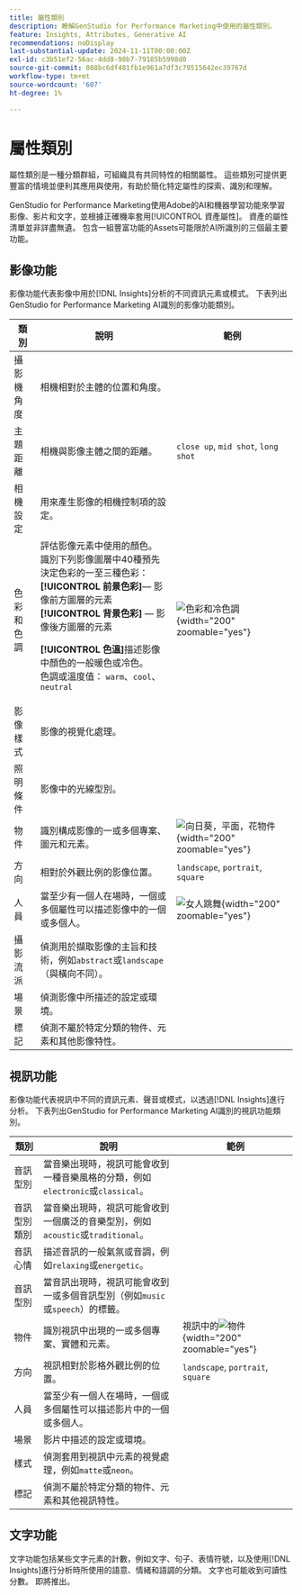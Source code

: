 ```yaml
---
title: 屬性類別
description: 瞭解GenStudio for Performance Marketing中使用的屬性類別。
feature: Insights, Attributes, Generative AI
recommendations: noDisplay
last-substantial-update: 2024-11-11T00:00:00Z
exl-id: c3b51ef2-56ac-4dd8-98b7-79185b5998d0
source-git-commit: 088bc6df481fb1e961a7df3c79515642ec39767d
workflow-type: tm+mt
source-wordcount: '607'
ht-degree: 1%

---
```


# 屬性類別

屬性類別是一種分類群組，可組織具有共同特性的相關屬性。 這些類別可提供更豐富的情境並便利其應用與使用，有助於簡化特定屬性的探索、識別和理解。

GenStudio for Performance Marketing使用Adobe的AI和機器學習功能來學習影像、影片和文字，並根據正確機率套用[!UICONTROL 資產屬性]。 資產的屬性清單並非詳盡無遺。 包含一組豐富功能的Assets可能限於AI所識別的三個最主要功能。

## 影像功能

影像功能代表影像中用於[!DNL Insights]分析的不同資訊元素或模式。 下表列出GenStudio for Performance Marketing AI識別的影像功能類別。

<!-- For the writer: turn off word wrap to work with these tables. Option + Z -->

| 類別 | 說明 | 範例 |
| ----------------------- | ----------------------------------------------------------------------------------------------------- | ------------------------------------------------------------------------------------------------------------------------------------------------------------------------------ |
| 攝影機角度 | 相機相對於主體的位置和角度。 |                                                                                                                                                                                |
| 主題距離 | 相機與影像主體之間的距離。 | `close up`, `mid shot`, `long shot` |
| 相機設定 | 用來產生影像的相機控制項的設定。 |                                                                                                                                                                                |
| 色彩和色調 | 評估影像元素中使用的顏色。 識別下列影像圖層中40種預先決定色彩的一至三種色彩： <br>**[!UICONTROL 前景色彩&#x200B;]**— 影像前方圖層的元素<br>**[!UICONTROL 背景色彩]** — 影像後方圖層的元素<p>**[!UICONTROL 色溫]**&#x200B;描述影像中顏色的一般暖色或冷色。<br>色調或溫度值： `warm`、`cool`、`neutral` | ![色彩和冷色調](../../assets/category/image-color-temp.png){width="200" zoomable="yes"} |
| 影像樣式 | 影像的視覺化處理。 |                                                                                                                                                                                |
| 照明條件 | 影像中的光線型別。 |                                                                                                                                                                                |
| 物件 | 識別構成影像的一或多個專案、圖元和元素。 | ![向日葵，平面，花物件](../../assets/category/image-objects.png){width="200" zoomable="yes"} |
| 方向 | 相對於外觀比例的影像位置。 | `landscape`, `portrait`, `square` |
| 人員 | 當至少有一個人在場時，一個或多個屬性可以描述影像中的一個或多個人。 | ![女人跳舞](../../assets/category/image-people.png){width="200" zoomable="yes"} |
| 攝影流派 | 偵測用於擷取影像的主旨和技術，例如`abstract`或`landscape` （與橫向不同）。 |           |
| 場景 | 偵測影像中所描述的設定或環境。 |                                             |
| 標記 | 偵測不屬於特定分類的物件、元素和其他影像特性。 |                                      |

<!-- Not yet approved by legal
| Attention distribution  | The level of viewer attention spread across an image.                                                 | `high`, `medium`, `low`                                                                                                                                                                                                    |
| Content density         | The amount of information or detail in an image.                                                      | `high`, `medium`, `low`                                                                                                                                                                                                    |
-->

## 視訊功能

影像功能代表視訊中不同的資訊元素、聲音或模式，以透過[!DNL Insights]進行分析。 下表列出GenStudio for Performance Marketing AI識別的視訊功能類別。

| 類別 | 說明 | 範例 |
| ------------------- | ------------------------------------------------------------------------------------------------------------ | --------------------------------------------------------------------------------------- |
| 音訊型別 | 當音樂出現時，視訊可能會收到一種音樂風格的分類，例如`electronic`或`classical`。 |          |
| 音訊型別類別 | 當音樂出現時，視訊可能會收到一個廣泛的音樂型別，例如`acoustic`或`traditional`。 |          |
| 音訊心情 | 描述音訊的一般氣氛或音調，例如`relaxing`或`energetic`。 |          |
| 音訊型別 | 當音訊出現時，視訊可能會收到一或多個音訊型別（例如`music`或`speech`）的標籤。 |          |
| 物件 | 識別視訊中出現的一或多個專案、實體和元素。 | 視訊中的![物件](../../assets/category/video-objects.png){width="200" zoomable="yes"} |
| 方向 | 視訊相對於影格外觀比例的位置。 | `landscape`, `portrait`, `square` |
| 人員 | 當至少有一個人在場時，一個或多個屬性可以描述影片中的一個或多個人。 |        |
| 場景 | 影片中描述的設定或環境。 |        |
| 樣式 | 偵測套用到視訊中元素的視覺處理，例如`matte`或`neon`。 |        |
| 標記 | 偵測不屬於特定分類的物件、元素和其他視訊特性。 |        |

## 文字功能

文字功能包括某些文字元素的計數，例如文字、句子、表情符號，以及使用[!DNL Insights]進行分析時所使用的語意、情緒和語調的分類。 文字也可能收到可讀性分數。 即將推出。

<!-- Not yet approved by legal

The following table lists the image feature categories recognized by the GenStudio for Performance Marketing AI.

| Category             | Description | Example |
|----------------------|-------------|--------|
| Emojis Count         |             |        |
| HashTags Count       |             |        |
| Keywords             |             |        |
| Marketing Emotions   |             |        |
| Narratives           | Text that represents an overarching situation, theme, or a story. Narratives can communicate values, purpose, or identity that resonates with consumers on many levels.   |        |
| Persuasion Strategies|             |        |
| Readability          |             |        |
| Tone of voice        | | |
-->
